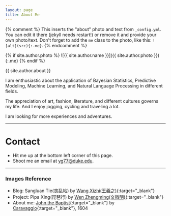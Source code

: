 ```yaml
---
layout: page
title: About Me
---
```


{% comment %}
  This inserts the "about" photo and text from `_config.yml`.
  You can edit it there (jekyll needs restart!) or remove it and provide your own photo/text.
  Don't forget to add the `me` class to the photo, like this: `![alt](src){:.me}`.
{% endcomment %}

{% if site.author.photo %}
  ![{{ site.author.name }}]({{ site.author.photo }}){:.me}
{% endif %}

{{ site.author.about }}

I am enthusiastic about the application of Bayesian Statistics, Predictive Modeling, Machine Learning, and Natural Language Processing in different fields.

The appreciation of art, fashion, literature, and different cultures governs my life. And I enjoy jogging, cycling and traveling a lot.

I am looking for more experiences and adventures.

***

# Contact

* Hit me up at the bottom left corner of this page.
* Shoot me an email at yg77@duke.edu.

***

### Images Reference
*  Blog: Sangluan Tie(丧乱帖) by [Wang Xizhi(王羲之)](https://en.wikipedia.org/wiki/Wang_Xizhi){:target="_blank"}
*  Project: Pipa Xing(琵琶行) by [Wen Zhengming(文徵明)](https://en.wikipedia.org/wiki/Wen_Zhengming){:target="_blank"}
*  About me: [John the Baptist](https://en.wikipedia.org/wiki/John_the_Baptist_(Caravaggio)){:target="_blank"} by [Caravaggio](https://en.wikipedia.org/wiki/Caravaggio){:target="_blank"}, 1604
